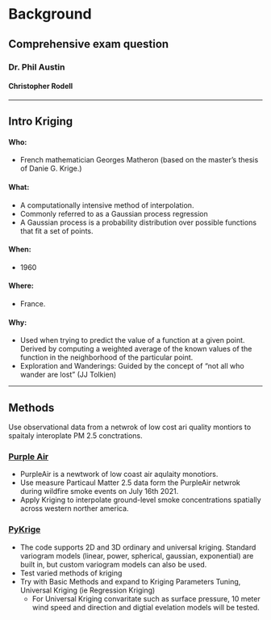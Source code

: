 # Background
## Comprehensive exam question
### Dr. Phil Austin
#### Christopher Rodell
<hr />

## Intro Kriging
#### Who:
- French mathematician Georges Matheron (based on the master’s thesis of Danie G. Krige.)

#### What:
- A computationally intensive method of interpolation.
- Commonly referred to as a Gaussian process regression
- A Gaussian process is a probability distribution over possible functions that fit a set of points.

#### When:
- 1960

#### Where:
- France.

#### Why:
- Used when trying to predict the value of a function at a given point. Derived by computing a weighted average of the known values of the function in the neighborhood of the particular point.
- Exploration and Wanderings: Guided by the concept of “not all who wander are lost” (JJ Tolkien)
<hr />

## Methods
Use observational data from a netwrok of low cost ari quality montiors to spaitaly interoplate PM 2.5 conctrations.




### [Purple Air](https://www2.purpleair.com/)
- PurpleAir is a newtwork of low coast air aqulaity monotiors.
- Use measure Particaul Matter 2.5 data form the PurpleAir netwrok during wildfire smoke events on July 16th 2021.
- Apply Kriging to interpolate ground-level smoke concentrations spatially across western norther america.

### [PyKrige](https://geostat-framework.readthedocs.io/projects/pykrige/en/stable/index.html)
- The code supports 2D and 3D ordinary and universal kriging. Standard variogram models (linear, power, spherical, gaussian, exponential) are built in, but custom variogram models can also be used.
- Test varied methods of kriging
- Try with Basic Methods and expand to Kriging Parameters Tuning, Universal Kriging (ie Regression Kriging)
    - For Universal Kriging convaritate such as surface pressure, 10 meter wind speed and direction and digtial evelation models will be tested.
